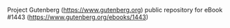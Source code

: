 Project Gutenberg (https://www.gutenberg.org) public repository for
eBook #1443 (https://www.gutenberg.org/ebooks/1443)
